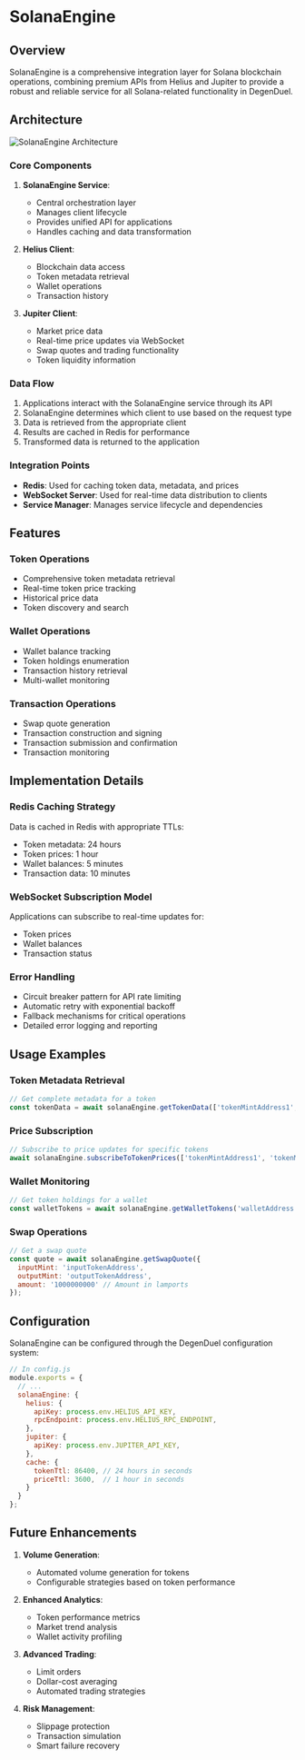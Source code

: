 # SolanaEngine

## Overview

SolanaEngine is a comprehensive integration layer for Solana blockchain operations, combining premium APIs from Helius and Jupiter to provide a robust and reliable service for all Solana-related functionality in DegenDuel.

## Architecture

![SolanaEngine Architecture](https://mermaid.ink/img/pako:eNp1kU1rwzAMhv-K0WmD_YJedtihh8FgpYcdg4lsZ8HxB7YzuhD877PjtCntsJOk95HQK83QWIUQocOmF5_SvDWdtMpodhrRo-nX2FuTixZ_EJWgyjrUiJ-g0Qth17K-ZV0rhUP8NL7_Gf22PWSFWXijZBrn-6Io9UmVg08PeblZwslOdCOqNl5OmGhJQTF6TnFl8EDY460r7aOQTzZTsqDOihJXeafTm5Cx5iCJvDPH2Zr4FDnfAcdQUyFDpxKM85XECLnqOkiUwMYq-vGZDtfQLqB1mwu1bQYPM5z4cPENa5LgL5NGDCsY-nD2Soc77w89Q95aJ9pJxP95zVZIvOZNM2_HnuY7tUdqVA?type=png)

### Core Components

1. **SolanaEngine Service**:
   - Central orchestration layer
   - Manages client lifecycle
   - Provides unified API for applications
   - Handles caching and data transformation

2. **Helius Client**:
   - Blockchain data access
   - Token metadata retrieval
   - Wallet operations
   - Transaction history

3. **Jupiter Client**:
   - Market price data
   - Real-time price updates via WebSocket
   - Swap quotes and trading functionality
   - Token liquidity information

### Data Flow

1. Applications interact with the SolanaEngine service through its API
2. SolanaEngine determines which client to use based on the request type
3. Data is retrieved from the appropriate client
4. Results are cached in Redis for performance
5. Transformed data is returned to the application

### Integration Points

- **Redis**: Used for caching token data, metadata, and prices
- **WebSocket Server**: Used for real-time data distribution to clients
- **Service Manager**: Manages service lifecycle and dependencies

## Features

### Token Operations

- Comprehensive token metadata retrieval
- Real-time token price tracking
- Historical price data
- Token discovery and search

### Wallet Operations

- Wallet balance tracking
- Token holdings enumeration
- Transaction history retrieval
- Multi-wallet monitoring

### Transaction Operations

- Swap quote generation
- Transaction construction and signing
- Transaction submission and confirmation
- Transaction monitoring

## Implementation Details

### Redis Caching Strategy

Data is cached in Redis with appropriate TTLs:
- Token metadata: 24 hours
- Token prices: 1 hour
- Wallet balances: 5 minutes
- Transaction data: 10 minutes

### WebSocket Subscription Model

Applications can subscribe to real-time updates for:
- Token prices
- Wallet balances
- Transaction status

### Error Handling

- Circuit breaker pattern for API rate limiting
- Automatic retry with exponential backoff
- Fallback mechanisms for critical operations
- Detailed error logging and reporting

## Usage Examples

### Token Metadata Retrieval

```javascript
// Get complete metadata for a token
const tokenData = await solanaEngine.getTokenData(['tokenMintAddress1', 'tokenMintAddress2']);
```

### Price Subscription

```javascript
// Subscribe to price updates for specific tokens
await solanaEngine.subscribeToTokenPrices(['tokenMintAddress1', 'tokenMintAddress2']);
```

### Wallet Monitoring

```javascript
// Get token holdings for a wallet
const walletTokens = await solanaEngine.getWalletTokens('walletAddress');
```

### Swap Operations

```javascript
// Get a swap quote
const quote = await solanaEngine.getSwapQuote({
  inputMint: 'inputTokenAddress',
  outputMint: 'outputTokenAddress',
  amount: '1000000000' // Amount in lamports
});
```

## Configuration

SolanaEngine can be configured through the DegenDuel configuration system:

```javascript
// In config.js
module.exports = {
  // ...
  solanaEngine: {
    helius: {
      apiKey: process.env.HELIUS_API_KEY,
      rpcEndpoint: process.env.HELIUS_RPC_ENDPOINT,
    },
    jupiter: {
      apiKey: process.env.JUPITER_API_KEY,
    },
    cache: {
      tokenTtl: 86400, // 24 hours in seconds
      priceTtl: 3600,  // 1 hour in seconds
    }
  }
};
```

## Future Enhancements

1. **Volume Generation**:
   - Automated volume generation for tokens
   - Configurable strategies based on token performance

2. **Enhanced Analytics**:
   - Token performance metrics
   - Market trend analysis
   - Wallet activity profiling

3. **Advanced Trading**:
   - Limit orders
   - Dollar-cost averaging
   - Automated trading strategies

4. **Risk Management**:
   - Slippage protection
   - Transaction simulation
   - Smart failure recovery